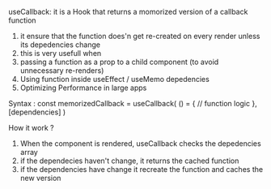 useCallback: it is a Hook that returns a momorized version of a callback function 

1. it ensure that the function does'n get re-created on every render unless its depedencies change 
2. this is very usefull when 
  1. passing a function as a prop to a child component (to avoid unnecessary re-renders)
  2. Using function inside useEffect / useMemo depedencies 
  3. Optimizing Performance in large apps 

Syntax : 
  const memorizedCallback = useCallback(
    () = {
      // function logic
    },
    [dependencies]
  )

How it work ?
  1. When the component is rendered, useCallback checks the depedencies array
  2. if the dependecies haven't change, it returns the cached function
  3. if the dependencies have change it recreate the function and caches the new version